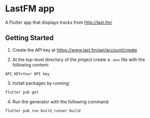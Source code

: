 # LastFM app

A Flutter app that displays tracks from http://last.fm/

## Getting Started

1. Create the API key at https://www.last.fm/api/account/create

2. At the top-level directory of the project create a `.env` file with the following content:
```
API_KEY=Your API key
```

3. Install packages by running:
```sh
flutter pub get
```

4. Run the generator with the following command:
```sh
flutter pub run build_runner build
```
